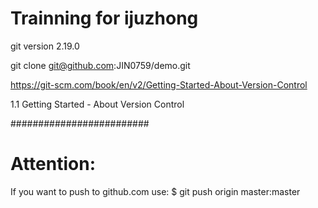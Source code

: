 # Trainning for ijuzhong

git version 2.19.0

git clone git@github.com:JIN0759/demo.git

https://git-scm.com/book/en/v2/Getting-Started-About-Version-Control

1.1 Getting Started - About Version Control

#########################
# Attention:
If you want to push to github.com 
use:
$ git push origin master:master 